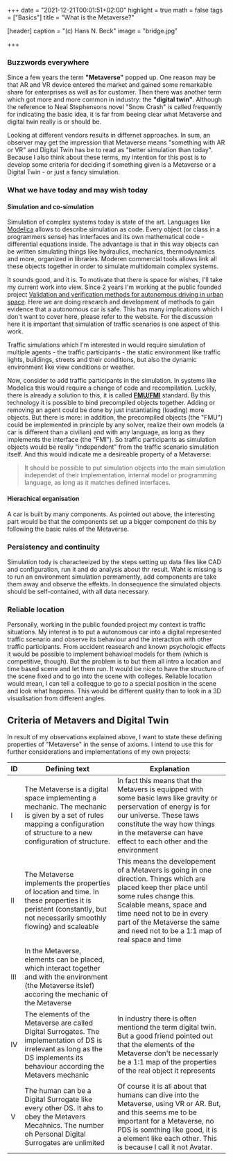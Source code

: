 +++
date = "2021-12-21T00:01:51+02:00"
highlight = true
math = false
tags = ["Basics"]
title = "What is the Metaverse?"

[header]
  caption = "(c) Hans N. Beck"
  image = "bridge.jpg"

+++

### Buzzwords everywhere

Since a few years the term **"Metaverse"** popped up. One reason may be that AR and VR device entered the market and gained some remarkable share for enterprises as well as for customer. Then there was another term which got more and more common in industry: the **"digital twin"**. Although the reference to Neal Stephensons novel "Snow Crash" is called frequently for indicating the basic idea, it is far from beeing clear what Metaverse and digital twin really is or should be. 

Looking at different vendors results in differnet approaches. In sum, an observer may get the impression that Metaverse means "something with AR or VR" and Digital Twin has be to read as "better simulation than today". Because I also think about these terms, my intention for this post is to develop some criteria for deciding if something given is a Metaverse or a Digital Twin - or just a fancy simulation.

### What we have today and may wish today

#### Simulation and co-simulation

Simulation of complex systems today is state of the art. Languages like [Modelica](https://modelica.org/) allows to describe simulation as code. Every object (or class in a programmers sense) has interfaces and its own mathematical code - differential equations inside. The advantage is that in this way objects can be written simulating things like hydraulics, mechanics, thermodynamics and more, organized in libraries. Moderen commercial tools allows link all these objects together in order to simulate multidomain complex systems. 

It sounds good, and it is. To motivate that there is space for wishes, I'll take my current work into view. Since 2 years I'm working at the public founded project [Validation and verification methods for autonomous driving in urban space](https://vvm-projekt.de). Here we are doing research and development of methods to gain evidence that a autonomous car is safe. This has many implications which I don't want to cover here, please refer to the website. For the discussion here it is important that simulation of traffic scenarios is one aspect of this work. 

Traffic simulations which I'm interested in would require simulation of multiple agents - the traffic participants - the static environment like traffic lights, buildings, streets and their conditions, but also the dynamic environment like view conditions or weather. 

Now, consider to add traffic participants in the simulation. In systems like Modelica this would require a change of code and recompilation. Luckily, there is already a solution to this, it is called [**FMU/FMI**](https://fmi-standard.org/) standard. By this technology it is possible to bind precompiled objects together. Adding or removing an agent could be done by just instantiating (loading) more objects. But there is more: in addition, the precompiled objects (the "FMU") could be implemented in principle by any solver, realize their own models (a car is different than a civilian) and with any language, as long as they implements the interface (the "FMI"). So traffic participants as simulation objects would be really "independent" from the traffic scenario simulation itself. And this would indicate me a desireable property of a Metaverse:

>It should be possible to put simulation objects into the main simulation independet of their implementation, internal model or programming language, as long as it matches defined interfaces.


#### Hierachical organisation

A car is built by many components. As pointed out above, the interesting part would be that the components set up a bigger component do this by following the basic rules of the Metaverse. 

### Persistency and continuity

Simulation tody is characteeized by the steps setting up data files like CAD and configuration, run it and do analysis about thr result. Waht is missing is to run an environment simulation permamently, add components are take them away and observe the effekts. In donsequence the simulated objects should be self-contained, with all data necessary.

### Reliable location

Personally, working in the public founded project  my context is traffic situations. My interest is to put a autonomous car into a digital represented traffic scenario and observe its behaviour and the interaction with other traffic participants. From accident reasearch and known psychologic effects it would be possible to implement behavioal models for them (which is competitive, though). But the problem is to but them all intro a location and time based scene and let them run. It would be nice to have the structure of the scene fixed and to go into the scene with colleges. Reliable location would mean, I can tell a colleqgue to go to a special position in the scene and look what happens. This would be different quality than to look in a 3D visualisation from different angles. 



## Criteria of Metavers and Digital Twin

In result of my observations explained above, I want to state these defining properties of "Metaverse" in the sense of axioms. I intend to use this for further considerations and implementations of my own projects:



| ID       | Defining text              | Explanation |
| ---------|----------------------------|-------------|
| I   | The Metaverse is a digital space implementing a mechanic. The mechanic is given by a set of rules mapping a configuration of structure to a new configuration of structure. | In fact this means that the Metavers is equipped with some basic laws like gravity or perservation of energy is for our universe. These laws constitute the way how things in the metaverse can have effect to each other and the environment |
| II | The Metaverse implements the properties of location and time. In these properties it is peristent (constantly, but not necessarily smoothly flowing) and scaleable | This means the developement of a Metavers is going in one direction. Things which are placed keep ther place until some rules change this. Scalable means, space and time need not to be in every part of the Metaverse the same and need not to be a 1:1 map of real space and time |
| III | In the Metaverse, elements can be placed, which interact together and with the environment (the Metaverse itslef) accoring the mechanic of the Metaverse |
| IV | The elements of the Metaverse are called Digital Surrogates. The implementation of DS is irrelevant as long as the DS implements its behaviour according the Metavers mechanic | In industry there is often mentiond the term digital twin. But a good friend pointed out that the elements of the Metaverse don't be necessarly be a 1:1 map of the properties of the real object it represents |
| V | The human can be a Digital Surrogate like every other DS. It ahs to obey the Metavers Mecahnics. The number oh Personal Digital Surrogates are unlimited | Of course it is all about that humans can dive into the Metaverse, using VR or AR. But, and this seems me to be important for a Metaverse, no PDS  is somthing like good, it is a element like each other. This is because I call it not Avatar.|



